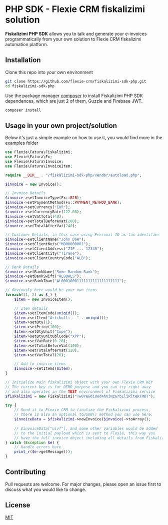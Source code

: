 # PHP SDK - Flexie CRM fiskalizimi solution

**Fiskalizimi PHP SDK** allows you to talk and generate your e-invoices programmatically from your own solution to Flexie CRM fiskalizimi automation platform.

## Installation

Clone this repo into your own environment

```bash
git clone https://github.com/flexie-crm/fiskalizimi-sdk-php.git
cd fiskalizimi-sdk-php
```

Use the package manager [composer](https://getcomposer.org/) to install Fiskalizimi PHP SDK dependences, which are just 2 of them, Guzzle and Firebase JWT.

```bash
composer install
```

## Usage in your own project/solution
Below it's just a simple example on how to use it, you would find more in the examples folder

```php
use Flexie\Fatura\Fiskalizimi;
use Flexie\Fatura\Fx;
use Flexie\Fatura\Invoice;
use Flexie\Fatura\InvoiceItem;

require __DIR__ . "/fiskalizimi-sdk-php/vendor/autoload.php";

$invoice = new Invoice();

// Invoice Details
$invoice->setInvoiceType(Fx::B2B);
$invoice->setPaymentMethod(Fx::PAYMENT_METHOD_BANK);
$invoice->setCurrency("EUR");
$invoice->setCurrencyRate(122.08);
$invoice->setVatTotal(40);
$invoice->setTotalBeforeVat(200);
$invoice->setTotalAfterVat(240);

// Customer Details, in this case using Personal ID as tax identifier
$invoice->setClientName("John Doe");
$invoice->setClientNuis("M00000000J");
$invoice->setClientAddress("ZIP ... 12345");
$invoice->setClientCity("Tirane");
$invoice->setClientCountryCode("ALB");

// Bank Details
$invoice->setBankName("Some Random Bank");
$invoice->setBankSwift("ALBBALS");
$invoice->setBankIban("AL00010001111111111111111111");

// Obviously here would be your own items
foreach([1, 2] as $_) {
    $item = new InvoiceItem();

    // Item details
    $item->setItemCode(uniqid());
    $item->setItem("Artikulli - " . uniqid());
    $item->setQty(1);
    $item->setPrice(100);
    $item->setQtyUnit("Cope");
    $item->setQtyUnitUblCode("XPP");
    $item->setVatRate(0.20);
    $item->setTotalBeforeVat(100);
    $item->setTotalAfterVat(120);
    $item->setVatTotal(20);

    // Add to invoice items
    $invoice->setItems($item);
}

// Initialize main fiskalizimi object with your own Flexie CRM KEY
// The current key is for DEMO purpose and you can try right away
// and also operates in the TEST environment of Fiskalizimi service 
$fiskalizimi = new Fiskalizimi("Tw8Yewd1U0d4hViNzGrbLliRlteKTMBT");

try {
    // Send it to Flexie CRM to finalize the Fiskalizimi process,
    // there is also an optional toJSON() method you can use here.
    $invoiceData = $fiskalizimi->newInvoice($invoice)->toArray();
    
    // $invoiceData["nivf"], and some other variables would be added 
    // to the initial payload which is sent to Flexie, this way you 
    // have the full invoice object including all details from Fiskalizimi
} catch (Exception $e) {
    // Handle errors here
    print_r($e->getMessage());
}
```

## Contributing
Pull requests are welcome. For major changes, please open an issue first to discuss what you would like to change.

## License
[MIT](https://choosealicense.com/licenses/mit/)

